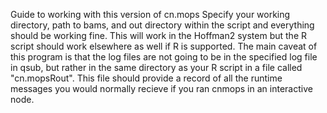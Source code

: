 Guide to working with this version of cn.mops
Specify your working directory, path to bams, and out directory within the script and everything should be working fine. This will work in the Hoffman2 system but the R script should work elsewhere as well if R is supported. The main caveat of this program is that the log files are not going to be in the specified log file in qsub, but rather in the same directory as your R script in a file called "cn.mopsRout". This file should provide a record of all the runtime messages you would normally recieve if you ran cnmops in an interactive node. 
